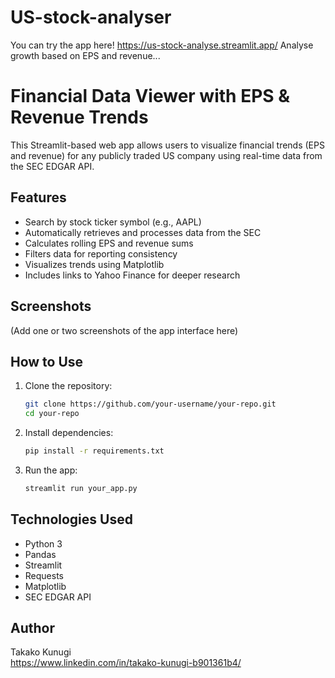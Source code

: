 # US-stock-analyser
You can try the app here!
https://us-stock-analyse.streamlit.app/
Analyse growth based on EPS and revenue...


# Financial Data Viewer with EPS & Revenue Trends
This Streamlit-based web app allows users to visualize financial trends (EPS and revenue) for any publicly traded US company using real-time data from the SEC EDGAR API.

## Features
- Search by stock ticker symbol (e.g., AAPL)
- Automatically retrieves and processes data from the SEC
- Calculates rolling EPS and revenue sums
- Filters data for reporting consistency
- Visualizes trends using Matplotlib
- Includes links to Yahoo Finance for deeper research

## Screenshots
(Add one or two screenshots of the app interface here)

## How to Use
1. Clone the repository:
    ```bash
    git clone https://github.com/your-username/your-repo.git
    cd your-repo
    ```

2. Install dependencies:
    ```bash
    pip install -r requirements.txt
    ```

3. Run the app:
    ```bash
    streamlit run your_app.py
    ```

## Technologies Used
- Python 3
- Pandas
- Streamlit
- Requests
- Matplotlib
- SEC EDGAR API

## Author
Takako Kunugi  
https://www.linkedin.com/in/takako-kunugi-b901361b4/
